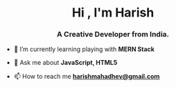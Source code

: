<h1 align="center">Hi , I'm Harish</h1>
<h3 align="center">A Creative Developer from India.</h3>

- 🌱 I’m currently learning playing with **MERN Stack**

- 💬 Ask me about **JavaScript, HTML5**

- 📫 How to reach me **harishmahadhev@gmail.com**


